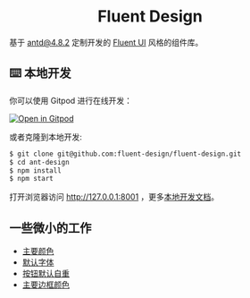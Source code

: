 <h1 align="center">Fluent Design</h1>

基于 [antd@4.8.2](https://github.com/ant-design/ant-design/tree/4.8.2) 定制开发的 [Fluent UI](https://developer.microsoft.com/en-us/fluentui/#/controls/web) 风格的组件库。

## ⌨️ 本地开发

你可以使用 Gitpod 进行在线开发：

[![Open in Gitpod](https://gitpod.io/button/open-in-gitpod.svg)](https://gitpod.io/#https://github.com/fluent-design/fluent-design)

或者克隆到本地开发:

```bash
$ git clone git@github.com:fluent-design/fluent-design.git
$ cd ant-design
$ npm install
$ npm start
```

打开浏览器访问 http://127.0.0.1:8001 ，更多[本地开发文档](https://github.com/ant-design/ant-design/wiki/Development)。

## 一些微小的工作

- [主要颜色](https://github.com/fluent-design/fluent-design/commit/494c0cafabb4358f3887c124b825378c843b402e)
- [默认字体](https://github.com/fluent-design/fluent-design/commit/67c6e5357d783752be87db2b5308901626d371cb)
- [按钮默认自重](https://github.com/fluent-design/fluent-design/commit/e3bb0bb5e150c16a3edd4f99f416bfd9795ddb6d)
- [主要边框颜色](https://github.com/fluent-design/fluent-design/commit/a5b9cdf0f6ec16b918917df22c08bb0a5fe4ef8d)
